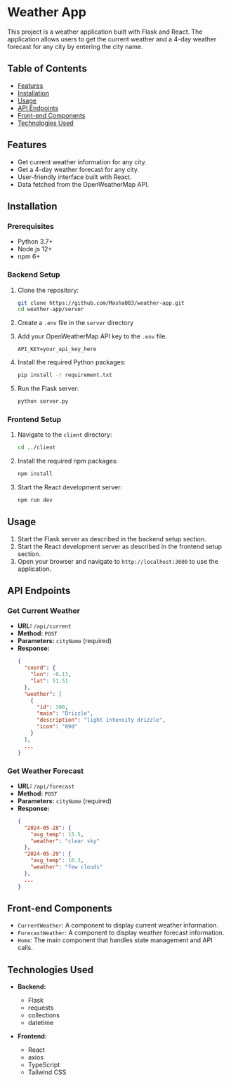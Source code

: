 # Weather App

This project is a weather application built with Flask and React. The application allows users to get the current weather and a 4-day weather forecast for any city by entering the city name.

## Table of Contents

- [Features](#features)
- [Installation](#installation)
- [Usage](#usage)
- [API Endpoints](#api-endpoints)
- [Front-end Components](#front-end-components)
- [Technologies Used](#technologies-used)

## Features

- Get current weather information for any city.
- Get a 4-day weather forecast for any city.
- User-friendly interface built with React.
- Data fetched from the OpenWeatherMap API.

## Installation

### Prerequisites

- Python 3.7+
- Node.js 12+
- npm 6+

### Backend Setup

1. Clone the repository:

   ```bash
   git clone https://github.com/Masha003/weather-app.git
   cd weather-app/server
   ```

2. Create a `.env` file in the `server` directory

3. Add your OpenWeatherMap API key to the `.env` file.
   ```plaintext
   API_KEY=your_api_key_here
   ```
4. Install the required Python packages:

   ```bash
   pip install -r requirement.txt
   ```

5. Run the Flask server:
   ```bash
   python server.py
   ```

### Frontend Setup

1. Navigate to the `client` directory:

   ```bash
   cd ../client
   ```

2. Install the required npm packages:

   ```bash
   npm install
   ```

3. Start the React development server:
   ```bash
   npm run dev
   ```

## Usage

1. Start the Flask server as described in the backend setup section.
2. Start the React development server as described in the frontend setup section.
3. Open your browser and navigate to `http://localhost:3000` to use the application.

## API Endpoints

### Get Current Weather

- **URL:** `/api/current`
- **Method:** `POST`
- **Parameters:** `cityName` (required)
- **Response:**
  ```json
  {
    "coord": {
      "lon": -0.13,
      "lat": 51.51
    },
    "weather": [
      {
        "id": 300,
        "main": "Drizzle",
        "description": "light intensity drizzle",
        "icon": "09d"
      }
    ],
    ...
  }
  ```

### Get Weather Forecast

- **URL:** `/api/forecast`
- **Method:** `POST`
- **Parameters:** `cityName` (required)
- **Response:**
  ```json
  {
    "2024-05-28": {
      "avg_temp": 15.5,
      "weather": "clear sky"
    },
    "2024-05-29": {
      "avg_temp": 16.3,
      "weather": "few clouds"
    },
    ...
  }
  ```

## Front-end Components

- `CurrentWeather`: A component to display current weather information.
- `ForecastWeather`: A component to display weather forecast information.
- `Home`: The main component that handles state management and API calls.

## Technologies Used

- **Backend:**

  - Flask
  - requests
  - collections
  - datetime

- **Frontend:**
  - React
  - axios
  - TypeScript
  - Tailwind CSS
